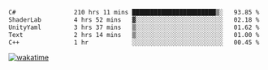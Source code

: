 <!--START_SECTION:waka-->

```txt
C#                210 hrs 11 mins ███████████████████████▒░   93.85 %
ShaderLab         4 hrs 52 mins   ▓░░░░░░░░░░░░░░░░░░░░░░░░   02.18 %
UnityYaml         3 hrs 37 mins   ▒░░░░░░░░░░░░░░░░░░░░░░░░   01.62 %
Text              2 hrs 14 mins   ▒░░░░░░░░░░░░░░░░░░░░░░░░   01.00 %
C++               1 hr            ░░░░░░░░░░░░░░░░░░░░░░░░░   00.45 %
```

<!--END_SECTION:waka-->
[![wakatime](https://wakatime.com/badge/user/6c2f442e-41b4-42e3-bc06-d5d8203ad1da.svg)](https://wakatime.com/@6c2f442e-41b4-42e3-bc06-d5d8203ad1da)
